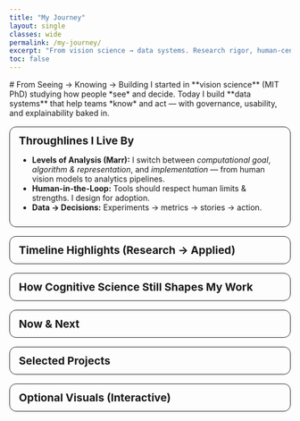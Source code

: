 ```yaml
---
title: "My Journey"
layout: single
classes: wide
permalink: /my-journey/
excerpt: "From vision science → data systems. Research rigor, human-centered design, and explainable AI."
toc: false
---
```


<section class="journey">

<div class="hero" markdown="1">
# From Seeing → Knowing → Building
I started in **vision science** (MIT PhD) studying how people *see* and decide. Today I build **data systems** that help teams *know* and act — with governance, usability, and explainability baked in.
</div>

<details open>
<summary><h2>Throughlines I Live By</h2></summary>

- **Levels of Analysis (Marr):** I switch between *computational goal*, *algorithm & representation*, and *implementation* — from human vision models to analytics pipelines.  
- **Human-in-the-Loop:** Tools should respect human limits & strengths. I design for adoption.  
- **Data → Decisions:** Experiments → metrics → stories → action.

</details>

<details>
<summary><h2>Timeline Highlights (Research → Applied)</h2></summary>

- **MIT · PhD (Vision/Cognition):** modeled gaze across 900+ scenes; learned discipline in hypothesis, controls, and measurement.  
- **UT Austin · Research Engineer:** built speech-processing tools & GUIs used by a dozen+ researchers; automated repeatable analysis.  
- **Persis Consulting · Product/QA/Training:** translated business needs to software requirements; improved QA and adoption with better docs.  
- **Inflective · PM (Healthcare Ops):** digital transformation for ~4M bills/yr; ML doc classification; Lean Six Sigma workshops.  
- **MediaScience · Research PM:** eye tracking + GSR + facial expressions; pipelines & client reporting.  
- **Metric5 (SEC) · Data Scientist:** Python + PowerBI reporting; ServiceNow integrations; metadata pipelines & glossary for catalog adoption.  
- **Inflective · Technical Consultant:** GA4 → Looker Studio; process maps for ERP transition; UX/content insights.

</details>

<details>
<summary><h2>How Cognitive Science Still Shapes My Work</h2></summary>

- **Experimental Rigor:** hypotheses, controls, and validation plans for analytics & ML.  
- **Visual Processing Insights:** design dashboards that *match* human attention.  
- **Systems Thinking:** tie features to user tasks and business outcomes; ship explainable artifacts.

</details>

<details>
<summary><h2>Now & Next</h2></summary>

- **Now:** Data products that blend **governance + usability** — metadata pipelines, self-serve dashboards, explainable ML.  
- **Next:** **Knowledge-graph-powered analytics** (entity reconciliation, lineage) and **GenAI copilots** that teach as they help.

</details>

<details>
<summary><h2>Selected Projects</h2></summary>

- **CodeConvo** — Streamlit chat with OpenAI, tidy state mgmt, and conversation analytics.  
- **Workout Analytics** — ETL → MySQL (AWS RDS); distributions, deltas, and trends.

</details>

<details>
<summary><h2>Optional Visuals (Interactive)</h2></summary>

- **TimelineJS** — Map items from `assets/data/barbara_resume_golden.json` → start/end, title, employer, tags.  
- **Skill Evolution** — Sparkline or simple Plotly line chart to highlight the shift from research → applied DS/ML.

</details>

</section>

<style>
.journey details { border:1px solid var(--mm-border, #2a2a2a); border-radius:12px; padding:.75rem 1rem; margin:1rem 0; }
.journey summary { cursor:pointer; list-style:none; }
.journey summary::-webkit-details-marker { display:none; }
.journey summary h2 { display:inline-block; margin:0; font-size:1.2rem; }
.journey .hero h1 { margin-top:0; }
</style>
